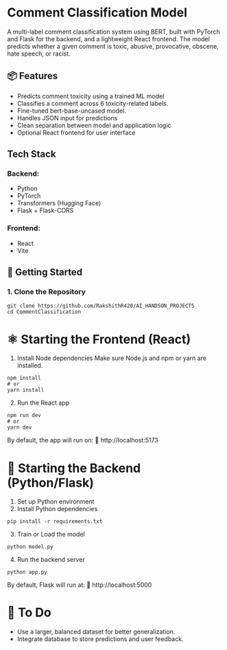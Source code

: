 # Comment Classification Model

A multi-label comment classification system using BERT, built with PyTorch and Flask for the backend, and a lightweight React frontend. The model predicts whether a given comment is toxic, abusive, provocative, obscene, hate speech, or racist.

## 📦 Features

- Predicts comment toxicity using a trained ML model
- Classifies a comment across 6 toxicity-related labels.
- Fine-tuned bert-base-uncased model.
- Handles JSON input for predictions
- Clean separation between model and application logic
- Optional React frontend for user interface

## Tech Stack
### Backend:
- Python
- PyTorch
- Transformers (Hugging Face)
- Flask + Flask-CORS

### Frontend:
- React
- Vite

## 🚀 Getting Started

### 1. Clone the Repository

```
git clone https://github.com/RakshithR420/AI_HANDSON_PROJECTS
cd CommentClassification
```
# ⚛️ Starting the Frontend (React)
1. Install Node dependencies
Make sure Node.js and npm or yarn are installed.

```
npm install
# or
yarn install
```

2. Run the React app

```
npm run dev
# or
yarn dev
```

By default, the app will run on:
🔗 http://localhost:5173

# 🐍 Starting the Backend (Python/Flask)

1. Set up Python environment
2. Install Python dependencies

```
pip install -r requirements.txt

```
3. Train or Load the model
```
python model.py
```
4. Run the backend server
```
python app.py

```
By default, Flask will run at:
🔗 http://localhost:5000


# 📝 To Do
- Use a larger, balanced dataset for better generalization.
- Integrate database to store predictions and user feedback.
